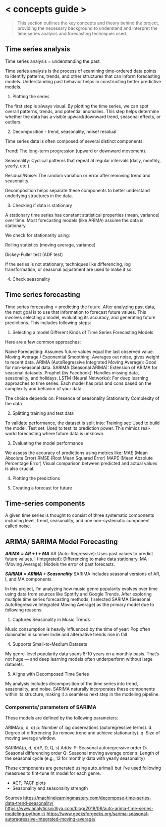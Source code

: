# < concepts guide >
> This section outlines the key concepts and theory behind the project, providing the necessary background to understand and interpret the time series analysis and forecasting techniques used.

## Time series analysis
Time series analysis = understanding the past.

Time series analysis is the process of examining time-ordered data points to identify patterns, trends, and other structures that can inform forecasting models. Understanding past behavior helps in constructing better predictive models.

1. Plotting the series

The first step is always visual. By plotting the time series, we can spot overall patterns, trends, and potential anomalies. This step helps determine whether the data has a visible upward/downward trend, seasonal effects, or outliers.

2. Decomposition - trend, seasonality, noise/ residual

Time series data is often composed of several distinct components:

Trend: The long-term progression (upward or downward movement).

Seasonality: Cyclical patterns that repeat at regular intervals (daily, monthly, yearly, etc.).

Residual/Noise: The random variation or error after removing trend and seasonality.

Decomposition helps separate these components to better understand underlying structures in the data.

3. Checking if data is stationary

A stationary time series has constant statistical properties (mean, variance) over time. Most forecasting models (like ARIMA) assume the data is stationary.

We check for stationarity using:

Rolling statistics (moving average, variance)

Dickey-Fuller test (ADF test)

If the series is not stationary, techniques like differencing, log transformation, or seasonal adjustment are used to make it so.

4. Check seasonality

## Time series forecasting
Time series forecasting = predicting the future.
After analyzing past data, the next goal is to use that information to forecast future values. This involves selecting a model, evaluating its accuracy, and generating future predictions. This includes following steps:


1. Selecting a model
Different Kinds of Time Series Forecasting Models

Here are a few common approaches:

Naive Forecasting: Assumes future values equal the last observed value.
Moving Average / Exponential Smoothing: Averages out noise, gives weight to recent data.
ARIMA (AutoRegressive Integrated Moving Average): Good for non-seasonal data.
SARIMA (Seasonal ARIMA): Extension of ARIMA for seasonal datasets.
Prophet (by Facebook): Handles missing data, seasonality, and holidays.
LSTM (Neural Networks): For deep learning approaches to time series.
Each model has pros and cons based on the complexity and behavior of your data.

The choice depends on:
Presence of seasonality
Stationarity
Complexity of the data

2. Splitting training and test data

To validate performance, the dataset is split into:
Training set: Used to build the model.
Test set: Used to test its prediction power.
This mimics real-world forecasting where future data is unknown.

3. Evaluating the model performance

We assess the accuracy of predictions using metrics like:
MAE (Mean Absolute Error)
RMSE (Root Mean Squared Error)
MAPE (Mean Absolute Percentage Error)
Visual comparison between predicted and actual values is also crucial.

4. Plotting the predictions
   
5. Creating a forecast for future 

## Time-series components

A given time series is thought to consist of three systematic components including level, trend, seasonality, and one non-systematic component called noise. 


## ARIMA/ SARIMA Model Forecasting

***ARIMA = AR + I + MA***
AR (Auto-Regressive): Uses past values to predict future values.
I (Integrated): Differencing to make data stationary.
MA (Moving Average): Models the error of past forecasts.

***SARIMA = ARIMA + Seasonality***
SARIMA includes seasonal versions of AR, I, and MA components.

In this project, I’m analyzing how music genre popularity evolves over time using data from sources like Spotify and Google Trends. After exploring multiple time series forecasting methods, I selected SARIMA (Seasonal AutoRegressive Integrated Moving Average) as the primary model due to following reasons:

1. Captures Seasonality in Music Trends

Music consumption is heavily influenced by the time of year:
Pop often dominates in summer
Indie and alternative trends rise in fall

4. Supports Small-to-Medium Datasets

My genre-level popularity data spans 8-10 years on a monthly basis. That’s not huge — and deep learning models often underperform without large datasets.

5. Aligns with Decomposed Time Series

My analysis includes decomposition of the time series into trend, seasonality, and noise. SARIMA naturally incorporates these components within its structure, making it a seamless next step in the modeling pipeline.

### Components/ parameters of SARIMA 

These models are defined by the following parameters:

ARIMA(p, d, q)
p: Number of lag observations (autoregressive terms).
d: Degree of differencing (to remove trend and achieve stationarity).
q: Size of moving average window.

SARIMA(p, d, q)(P, D, Q, s)
Adds:
P: Seasonal autoregressive order
D: Seasonal differencing order
Q: Seasonal moving average order
s: Length of the seasonal cycle (e.g., 12 for monthly data with yearly seasonality)

These components are generated using auto_arima() but I've used following measrues to fint-tune ht model for each genre.
- ACF, PACF plots
- Seasonality and seasonality strength


Sources
https://machinelearningmastery.com/decompose-time-series-data-trend-seasonality/ 
https://www.analyticsvidhya.com/blog/2018/08/auto-arima-time-series-modeling-python-r/ 
https://www.geeksforgeeks.org/sarima-seasonal-autoregressive-integrated-moving-average/ 

